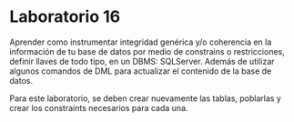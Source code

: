 # Laboratorio 16

Aprender como instrumentar integridad genérica y/o coherencia en la información de tu base de datos por medio de constrains o restricciones, definir llaves de todo tipo, en un DBMS: SQLServer. Además de utilizar algunos comandos de DML para actualizar el contenido de la base de datos.

Para este laboratorio, se deben crear nuevamente las tablas, poblarlas y crear los constraints necesarios para cada una. 